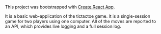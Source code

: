 This project was bootstrapped with [Create React App](https://github.com/facebook/create-react-app).

It is a basic web-application of the tictactoe game. It is a single-session game for two players using one computer. All of the moves are reported to an API, which provides live logging and a full session log.
